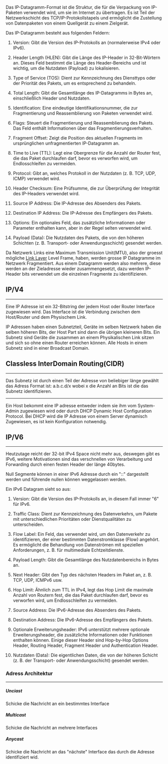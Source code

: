 Das IP-Datagramm-Format ist die Struktur, die für die Verpackung von IP-Paketen verwendet wird, um sie im Internet zu übertragen. Es ist Teil der Netzwerkschicht des TCP/IP-Protokollstapels und ermöglicht die Zustellung von Datenpaketen von einem Quellgerät zu einem Zielgerät.

Das IP-Datagramm besteht aus folgenden Feldern:

1. Version: Gibt die Version des IP-Protokolls an (normalerweise IPv4 oder IPv6).
    
2. Header Length (HLEN): Gibt die Länge des IP-Header in 32-Bit-Wörtern an. Dieses Feld bestimmt die Länge des Header-Bereichs und ist wichtig, um die Nutzdaten (Payload) zu lokalisieren.
    
3. Type of Service (TOS): Dient zur Kennzeichnung des Diensttyps oder der Priorität des Pakets, um es entsprechend zu behandeln.
    
4. Total Length: Gibt die Gesamtlänge des IP-Datagramms in Bytes an, einschließlich Header und Nutzdaten.
    
5. Identification: Eine eindeutige Identifikationsnummer, die zur Fragmentierung und Reassemblierung von Paketen verwendet wird.
    
6. Flags: Steuert die Fragmentierung und Reassemblierung des Pakets. Das Feld enthält Informationen über das Fragmentierungsverhalten.
    
7. Fragment Offset: Zeigt die Position des aktuellen Fragments im ursprünglichen unfragmentierten IP-Datagramm an.
    
8. Time to Live (TTL): Legt eine Obergrenze für die Anzahl der Router fest, die das Paket durchlaufen darf, bevor es verworfen wird, um Endlosschleifen zu vermeiden.
    
9. Protocol: Gibt an, welches Protokoll in der Nutzdaten (z. B. TCP, UDP, ICMP) verwendet wird.
    
10. Header Checksum: Eine Prüfsumme, die zur Überprüfung der Integrität des IP-Headers verwendet wird.
    
11. Source IP Address: Die IP-Adresse des Absenders des Pakets.
    
12. Destination IP Address: Die IP-Adresse des Empfängers des Pakets.
    
13. Options: Ein optionales Feld, das zusätzliche Informationen oder Parameter enthalten kann, aber in der Regel selten verwendet wird.
    
14. Payload (Data): Die Nutzdaten des Pakets, die von den höheren Schichten (z. B. Transport- oder Anwendungsschicht) gesendet werden.


Da Netzwerk Links eine Maximum Transmission Unit(MTU), also der groesst mögliche [Link Layer](Link%20Layer.md) Level Frame, haben, werden grosse IP Datagramme im Netzwerk Fragmentiert. Aus einem Datagramm werden also mehrere, diese werden an der Zieladresse wieder zusammengesetzt, dazu werden IP-Header bits verwendet um die einzelnen Fragmente zu identifizieren.


## IP/V4
---
Eine IP Adresse ist ein 32-Bitstring der jedem Host oder Router Interface zugewiesen wird. Das Interface ist die Verbindung zwischen dem Host/Router und dem Physischem Link.

IP Adressen haben einen Subnetzteil, Geräte im selben Netzwerk haben die selben höheren Bits, der Host Part sind dann die übrigen kleineren Bits. Ein Subnetz sind Geräte die zusammen an einem Physikalischen Link sitzen und sich so ohne einen Router erreichen können. Alle Hosts in einem Subnetz sind in einer Broadcast Domain.


## Classless InterDomain Routing(CIDR)
---
Das Subnetz ist durch einen Teil der Adresse von beliebiger länge gewählt das Adress Format ist: a.b.c.d/x wobei x die Anzahl an Bits ist die das Subnetz identifizieren.

---

Ein Host bekommt eine IP adresse entweder indem sie ihm vom System-Admin zugewiesen wird oder durch DHCP Dynamic Host Configuration Protocol. Bei DHCP wird die IP Adresse von einem Server dynamisch Zugewiesen, es ist kein Konfiguration notwendig.



## IP/V6
---
Heutzutage reicht der 32-bit IPv4 Space nicht mehr aus, deswegen gibt es IPv6, weitere Motivationen sind das verschnellen von Verarbeitung und Forwarding durch einen festen Header der länge 40bytes.

Null Segmente können in einer IPv6 Adresse durch ein "::" dargestellt werden und führende nullen können weggelassen werden.

Ein IPv6 Datagram sieht so aus:
1. Version: Gibt die Version des IP-Protokolls an, in diesem Fall immer "6" für IPv6.
    
2. Traffic Class: Dient zur Kennzeichnung des Datenverkehrs, um Pakete mit unterschiedlichen Prioritäten oder Dienstqualitäten zu unterscheiden.
    
3. Flow Label: Ein Feld, das verwendet wird, um den Datenverkehr zu identifizieren, der einer bestimmten Datenstromklasse (Flow) angehört. Es ermöglicht die Behandlung von Datenströmen mit speziellen Anforderungen, z. B. für multimediale Echtzeitdienste.
    
4. Payload Length: Gibt die Gesamtlänge des Nutzdatenbereichs in Bytes an.
    
5. Next Header: Gibt den Typ des nächsten Headers im Paket an, z. B. TCP, UDP, ICMPv6 usw.
    
6. Hop Limit: Ähnlich zum TTL in IPv4, legt das Hop Limit die maximale Anzahl von Routern fest, die das Paket durchlaufen darf, bevor es verworfen wird, um Endlosschleifen zu vermeiden.
    
7. Source Address: Die IPv6-Adresse des Absenders des Pakets.
    
8. Destination Address: Die IPv6-Adresse des Empfängers des Pakets.
    
9. Optionale Erweiterungsheader: IPv6 unterstützt mehrere optionale Erweiterungsheader, die zusätzliche Informationen oder Funktionen enthalten können. Einige dieser Header sind Hop-by-Hop Options Header, Routing Header, Fragment Header und Authentication Header.
    
10. Nutzdaten (Data): Die eigentlichen Daten, die von der höheren Schicht (z. B. der Transport- oder Anwendungsschicht) gesendet werden.



### Adress Architektur
---
##### Unciast

Schicke die Nachricht an ein bestimmtes Interface
##### Multicast

Schicke die Nachricht an mehrere Interfaces

##### Anycast

Schicke die Nachricht an das "nächste" Interface das durch die Adresse identifiziert wid.